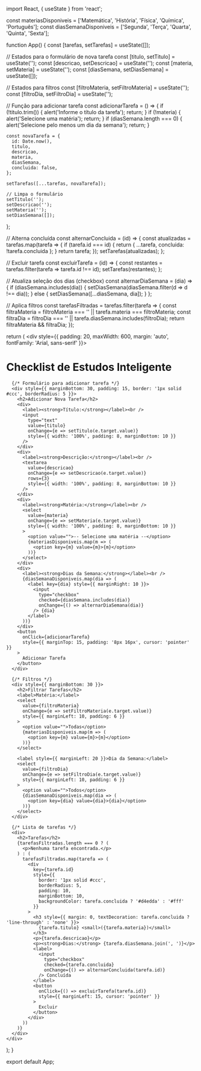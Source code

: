 import React, { useState } from 'react';

const materiasDisponiveis = ['Matemática', 'História', 'Física', 'Química', 'Português'];
const diasSemanaDisponiveis = ['Segunda', 'Terça', 'Quarta', 'Quinta', 'Sexta'];

function App() {
  const [tarefas, setTarefas] = useState([]);

  // Estados para o formulário de nova tarefa
  const [titulo, setTitulo] = useState('');
  const [descricao, setDescricao] = useState('');
  const [materia, setMateria] = useState('');
  const [diasSemana, setDiasSemana] = useState([]);

  // Estados para filtros
  const [filtroMateria, setFiltroMateria] = useState('');
  const [filtroDia, setFiltroDia] = useState('');

  // Função para adicionar tarefa
  const adicionarTarefa = () => {
    if (!titulo.trim()) {
      alert('Informe o título da tarefa');
      return;
    }
    if (!materia) {
      alert('Selecione uma matéria');
      return;
    }
    if (diasSemana.length === 0) {
      alert('Selecione pelo menos um dia da semana');
      return;
    }

    const novaTarefa = {
      id: Date.now(),
      titulo,
      descricao,
      materia,
      diasSemana,
      concluida: false,
    };

    setTarefas([...tarefas, novaTarefa]);

    // Limpa o formulário
    setTitulo('');
    setDescricao('');
    setMateria('');
    setDiasSemana([]);
  };

  // Alterna concluída
  const alternarConcluida = (id) => {
    const atualizadas = tarefas.map(tarefa => {
      if (tarefa.id === id) {
        return { ...tarefa, concluida: !tarefa.concluida };
      }
      return tarefa;
    });
    setTarefas(atualizadas);
  };

  // Excluir tarefa
  const excluirTarefa = (id) => {
    const restantes = tarefas.filter(tarefa => tarefa.id !== id);
    setTarefas(restantes);
  };

  // Atualiza seleção dos dias (checkbox)
  const alternarDiaSemana = (dia) => {
    if (diasSemana.includes(dia)) {
      setDiasSemana(diasSemana.filter(d => d !== dia));
    } else {
      setDiasSemana([...diasSemana, dia]);
    }
  };

  // Aplica filtros
  const tarefasFiltradas = tarefas.filter(tarefa => {
    const filtraMateria = filtroMateria === '' || tarefa.materia === filtroMateria;
    const filtraDia = filtroDia === '' || tarefa.diasSemana.includes(filtroDia);
    return filtraMateria && filtraDia;
  });

  return (
    <div style={{ padding: 20, maxWidth: 600, margin: 'auto', fontFamily: 'Arial, sans-serif' }}>
      <h1>Checklist de Estudos Inteligente</h1>

      {/* Formulário para adicionar tarefa */}
      <div style={{ marginBottom: 30, padding: 15, border: '1px solid #ccc', borderRadius: 5 }}>
        <h2>Adicionar Nova Tarefa</h2>
        <div>
          <label><strong>Título:</strong></label><br />
          <input
            type="text"
            value={titulo}
            onChange={e => setTitulo(e.target.value)}
            style={{ width: '100%', padding: 8, marginBottom: 10 }}
          />
        </div>
        <div>
          <label><strong>Descrição:</strong></label><br />
          <textarea
            value={descricao}
            onChange={e => setDescricao(e.target.value)}
            rows={3}
            style={{ width: '100%', padding: 8, marginBottom: 10 }}
          />
        </div>
        <div>
          <label><strong>Matéria:</strong></label><br />
          <select
            value={materia}
            onChange={e => setMateria(e.target.value)}
            style={{ width: '100%', padding: 8, marginBottom: 10 }}
          >
            <option value="">-- Selecione uma matéria --</option>
            {materiasDisponiveis.map(m => (
              <option key={m} value={m}>{m}</option>
            ))}
          </select>
        </div>
        <div>
          <label><strong>Dias da Semana:</strong></label><br />
          {diasSemanaDisponiveis.map(dia => (
            <label key={dia} style={{ marginRight: 10 }}>
              <input
                type="checkbox"
                checked={diasSemana.includes(dia)}
                onChange={() => alternarDiaSemana(dia)}
              /> {dia}
            </label>
          ))}
        </div>
        <button
          onClick={adicionarTarefa}
          style={{ marginTop: 15, padding: '8px 16px', cursor: 'pointer' }}
        >
          Adicionar Tarefa
        </button>
      </div>

      {/* Filtros */}
      <div style={{ marginBottom: 30 }}>
        <h2>Filtrar Tarefas</h2>
        <label>Matéria:</label>
        <select
          value={filtroMateria}
          onChange={e => setFiltroMateria(e.target.value)}
          style={{ marginLeft: 10, padding: 6 }}
        >
          <option value="">Todas</option>
          {materiasDisponiveis.map(m => (
            <option key={m} value={m}>{m}</option>
          ))}
        </select>

        <label style={{ marginLeft: 20 }}>Dia da Semana:</label>
        <select
          value={filtroDia}
          onChange={e => setFiltroDia(e.target.value)}
          style={{ marginLeft: 10, padding: 6 }}
        >
          <option value="">Todos</option>
          {diasSemanaDisponiveis.map(dia => (
            <option key={dia} value={dia}>{dia}</option>
          ))}
        </select>
      </div>

      {/* Lista de tarefas */}
      <div>
        <h2>Tarefas</h2>
        {tarefasFiltradas.length === 0 ? (
          <p>Nenhuma tarefa encontrada.</p>
        ) : (
          tarefasFiltradas.map(tarefa => (
            <div
              key={tarefa.id}
              style={{
                border: '1px solid #ccc',
                borderRadius: 5,
                padding: 10,
                marginBottom: 10,
                backgroundColor: tarefa.concluida ? '#d4edda' : '#fff'
              }}
            >
              <h3 style={{ margin: 0, textDecoration: tarefa.concluida ? 'line-through' : 'none' }}>
                {tarefa.titulo} <small>({tarefa.materia})</small>
              </h3>
              <p>{tarefa.descricao}</p>
              <p><strong>Dias:</strong> {tarefa.diasSemana.join(', ')}</p>
              <label>
                <input
                  type="checkbox"
                  checked={tarefa.concluida}
                  onChange={() => alternarConcluida(tarefa.id)}
                /> Concluída
              </label>
              <button
                onClick={() => excluirTarefa(tarefa.id)}
                style={{ marginLeft: 15, cursor: 'pointer' }}
              >
                Excluir
              </button>
            </div>
          ))
        )}
      </div>
    </div>
  );
}

export default App;
